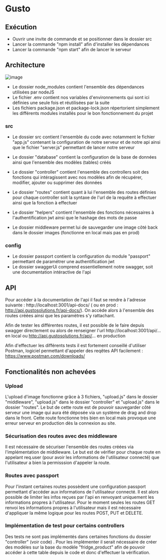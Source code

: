 # Gusto

## Exécution

* Ouvrir une invite de commande et se positionner dans le dossier src
* Lancer la commande "npm install" afin d'installer les dépendances
* Lancer la commande "npm start" afin de lancer le serveur

## Architecture

![image](https://user-images.githubusercontent.com/60107479/147947505-6c194878-8892-437c-9029-52685740e3a3.png)

* Le dossier node_modules contient l'ensemble des dépendances utilisées par nodeJS
* Le fichier .env contient nos variables d'environnements qui sont ici définies une seule fois et réutilisées par la suite
* Les fichiers package.json et package-lock.json répertorient simplement les différents modules installés pour le bon fonctionnement du projet

### src

* Le dossier src contient l'ensemble du code avec notamment le fichier "app.js" contenant la configuration de notre serveur et de notre api ainsi que le fichier "server.js" permettant de lancer notre serveur

* Le dossier "database" contient la configuration de la base de données ainsi que l'ensemble des modèles (tables) créés
* Le dossier "controller" contient l'ensemble des controllers soit des fonctions qui intéragissent avec nos modèles afin de récupérer, modifier, ajouter ou supprimer des données
* Le dossier "routes" contient quant à lui l'ensemble des routes définies pour chaque controller soit la syntaxe de l'url de la requête à effectuer ainsi que la fonction à effectuer
* Le dossier "helpers" contient l'ensemble des fonctions nécessaires à l'authentification jwt ainsi que le hashage des mots de passe
* Le dossier middleware permet lui de sauvegarder une image côté back dans le dossier images (fonctionne en local mais pas en prod)

### config

* Le dossier passport contient la configuration du module "passport" permettant de paramétrer une authentification jwt
* Le dossier swaggerUi comprend essentiellement notre swagger, soit une documentation intéractive de l'api


## API

Pour accéder à la documentation de l'api il faut se rendre à l'adresse suivante : http://localhost:3001/api-docs/  ( ou en prod : http://api.gustosolutions.fr/api-docs/).
On accède alors à l'ensemble des routes créées ainsi que les paramètres s'y rattachant.

Afin de tester les différentes routes, il est possible de le faire depuis swagger directement ou alors de renseigner l'url http://localhost:3001/api/... en local 
ou http://api.gustosolutions.fr/api/... en production

Afin d'effectuer les différents tests il est fortement conseillé d'utiliser Postman, logiciel permettant d'appeler des reqêtes API facilement : https://www.postman.com/downloads/

 ## Fonctionalités non achevées
 
 ### Upload
L'upload d'image fonctionne grâce à 3 fichiers, "upload.js" dans le dossier "middleware", "upload.js" dans le dossier "controller" et "upload.js" dans le dossier "routes". Le but de cette route est de pouvoir sauvegarder côté serveur une image qui aura été déposée via un système de drag and drop dans le front. Cette route fonctionne très bien en local mais provoque une erreur serveur en production dès la connexion au site.
 
 ### Sécurisation des routes avec des middleware
 Il est nécessaire de sécuriser l'ensemble des routes créées via l'implémentation de middleware. Le but est de vérifier pour chaque route en appelant req.user (pour avoir les informations de l'utilisateur connecté) que l'utilisateur a bien la permisssion d'appeler la route.
 
 ### Routes avec passport
 Pour l'instant certaines routes possèdent une configuration passport permettant d'accéder aux informations de l'utilisateur connecté. Il est alors possible de limiter les infos reçues par l'api en renvoyant uniquement les informations propres à l'utilisateur. Pour le moment seules les routes GET renvoi les informations propres à l'utilisateur mais il est nécessaire d'appliquer la même logique pour les routes POST, PUT et DELETE.
 
### Implémentation de test pour certains controllers
Des tests ne sont pas implémentés dans certaines fonctions du dossier "controller" (voir code) . Pour les implémenter il serait nécessaire de créer des modèles sur la base du modèle "fridge_product" afin de pouvoir accéder à cette table depuis le code et donc d'effectuer la vérification.


